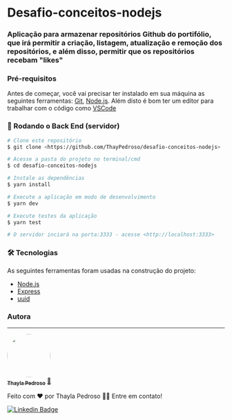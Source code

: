 # Desafio-conceitos-nodejs

### Aplicação para armazenar repositórios Github do portifólio, que irá permitir a criação, listagem, atualização e remoção dos repositórios, e além disso, permitir que os repositórios recebam "likes"

### Pré-requisitos

Antes de começar, você vai precisar ter instalado em sua máquina as seguintes ferramentas:
[Git](https://git-scm.com), [Node.js](https://nodejs.org/en/). 
Além disto é bom ter um editor para trabalhar com o código como [VSCode](https://code.visualstudio.com/)

### 🎲 Rodando o Back End (servidor)

```bash
# Clone este repositório
$ git clone <https://github.com/ThayPedroso/desafio-conceitos-nodejs>

# Acesse a pasta do projeto no terminal/cmd
$ cd desafio-conceitos-nodejs

# Instale as dependências
$ yarn install

# Execute a aplicação em modo de desenvolvimento
$ yarn dev

# Execute testes da aplicação
$ yarn test

# O servidor inciará na porta:3333 - acesse <http://localhost:3333>
```

### 🛠 Tecnologias

As seguintes ferramentas foram usadas na construção do projeto:

- [Node.js](https://nodejs.org/en/)
- [Express](https://expressjs.com/pt-br/)
- [uuid](https://www.npmjs.com/package/uuid)

### Autora
---

<a href="https://www.linkedin.com/in/thaylapedroso/">
 <img style="border-radius: 50%;" src="https://avatars3.githubusercontent.com/u/44008476?s=460&u=7dbb833a401c575edc98f696cb5823d3b5e78e72&v=4" width="100px;" alt=""/>
 <br />
 <sub><b>Thayla Pedroso</b></sub></a> <a href="https://www.linkedin.com/in/thaylapedroso/" title="Thayla">🚀</a>


Feito com ❤️ por Thayla Pedroso 👋🏽 Entre em contato!

 [![Linkedin Badge](https://img.shields.io/badge/-Thayla-blue?style=flat-square&logo=Linkedin&logoColor=white&link=https://www.linkedin.com/in/thaylapedroso/)](https://www.linkedin.com/in/thaylapedroso/) 
